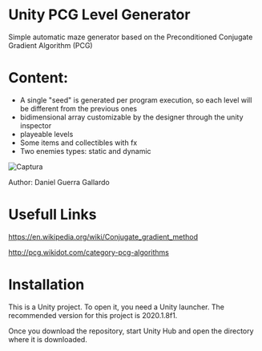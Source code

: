 # Unity PCG Level Generator
Simple automatic maze generator based on the Preconditioned Conjugate Gradient Algorithm (PCG)

# Content:
- A single "seed" is generated per program execution, so each level will be different from the previous ones
- bidimensional array customizable by the designer through the unity inspector
- playeable levels
- Some items and collectibles with fx
- Two enemies types: static and dynamic 

![Captura](https://user-images.githubusercontent.com/61831013/125986150-6b222897-bf54-47b9-a680-3dcea67083da.PNG)

Author: Daniel Guerra Gallardo

# Usefull Links

https://en.wikipedia.org/wiki/Conjugate_gradient_method

http://pcg.wikidot.com/category-pcg-algorithms

# Installation
This is a Unity project. To open it, you need a Unity launcher. 
The recommended version for this project is 2020.1.8f1.

Once you download the repository, start Unity Hub and open the directory where it is downloaded.
